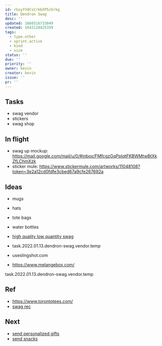 ```yaml
---
id: rGxyfV4CsCrkbXP5z5rkg
title: Dendron Swag
desc: ''
updated: 1660316733049
created: 1642128425359
tags:
  - type.other
  - sprint.active
  - kind
  - size
status: ''
due: ''
priority: ''
owner: kevin
creator: kevin
issue: ''
pr: ''
---
```


## Tasks
- swag vendor
- stickers
- swag shop

## In flight
- swag up mockup: https://mail.google.com/mail/u/0/#inbox/FMfcgzGqPplqtFKBWMtwBtXkZfLChmXzk
- sticker mule: https://www.stickermule.com/artworks/11048108?token=3e2a12cd0fdfe3cbed67a9cfe267692a

## Ideas
- mugs
- hats
- tote bags
- water bottles

- [high quality low quantity swag](https://bookface.ycombinator.com/posts/63957)


- task.2022.01.13.dendron-swag.vendor.temp
- useslingshot.com
- https://www.melangebox.com/

task.2022.01.13.dendron-swag.vendor.temp

## Ref
- https://www.torontotees.com/
- [swag rec](https://bookface.ycombinator.com/posts/57794)

## Next
- [send personalized gifts](https://www.ongoody.com/)
- [send snacks](https://www.snackmagic.com/)